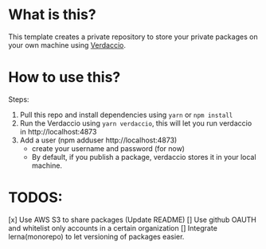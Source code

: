 
# What is this?

This template creates a private repository to store your private packages on your own machine using [Verdaccio](https://verdaccio.org/).

# How to use this?

Steps:
1. Pull this repo and install dependencies using `yarn` or `npm install`
2. Run the Verdaccio using `yarn verdaccio`, this will let you run verdaccio in http://localhost:4873
3. Add a user (npm adduser http://localhost:4873)
    - create your username and password (for now)
    - By default, if you publish a package, verdaccio stores it in your local machine.
    

# TODOS:
[x] Use AWS S3 to share packages (Update README)
[] Use github OAUTH and whitelist only accounts in a certain organization
[] Integrate lerna(monorepo) to let versioning of packages easier.
